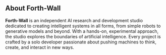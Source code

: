 ## About Forth-Wall

**Forth-Wall** is an independent AI research and development studio dedicated to creating intelligent systems in all forms, from simple robots to generative models and beyond. With a hands-on, experimental approach, the studio explores the boundaries of artificial intelligence. Every project is crafted by a solo developer passionate about pushing machines to think, create, and interact in new ways.
